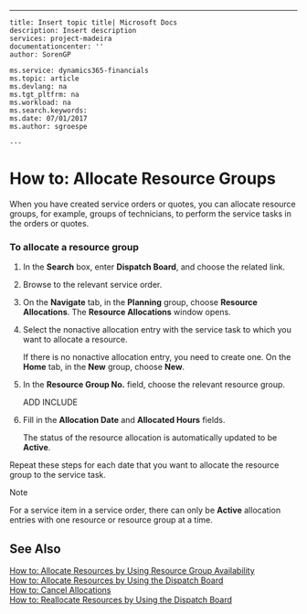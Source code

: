 ---
    title: Insert topic title| Microsoft Docs
    description: Insert description
    services: project-madeira
    documentationcenter: ''
    author: SorenGP

    ms.service: dynamics365-financials
    ms.topic: article
    ms.devlang: na
    ms.tgt_pltfrm: na
    ms.workload: na
    ms.search.keywords:
    ms.date: 07/01/2017
    ms.author: sgroespe

    ---
# How to: Allocate Resource Groups
When you have created service orders or quotes, you can allocate resource groups, for example, groups of technicians, to perform the service tasks in the orders or quotes.  
  
### To allocate a resource group  
  
1.  In the **Search** box, enter **Dispatch Board**, and choose the related link.  
  
2.  Browse to the relevant service order.  
  
3.  On the **Navigate** tab, in the **Planning** group, choose **Resource Allocations**. The **Resource Allocations** window opens.  
  
4.  Select the nonactive allocation entry with the service task to which you want to allocate a resource.  
  
     If there is no nonactive allocation entry, you need to create one. On the **Home** tab, in the **New** group, choose **New**.  
  
5.  In the **Resource Group No.** field, choose the relevant resource group.  
  
     ADD INCLUDE<!--[!INCLUDE[bp_choose_columns](../DesignAndEngineering/includes/bp_choose_columns_md.md)]-->  
  
6.  Fill in the **Allocation Date** and **Allocated Hours** fields.  
  
     The status of the resource allocation is automatically updated to be **Active**.  
  
 Repeat these steps for each date that you want to allocate the resource group to the service task.  
  
> [!NOTE]  
>  For a service item in a service order, there can only be **Active** allocation entries with one resource or resource group at a time.  
  
## See Also  
 [How to: Allocate Resources by Using Resource Group Availability](../Service/how-to-allocate-resources-by-using-resource-group-availability.md)   
 [How to: Allocate Resources by Using the Dispatch Board](../Service/how-to-allocate-resources-by-using-the-dispatch-board.md)   
 [How to: Cancel Allocations](../Service/how-to-cancel-allocations.md)   
 [How to: Reallocate Resources by Using the Dispatch Board](../Service/how-to-reallocate-resources-by-using-the-dispatch-board.md)